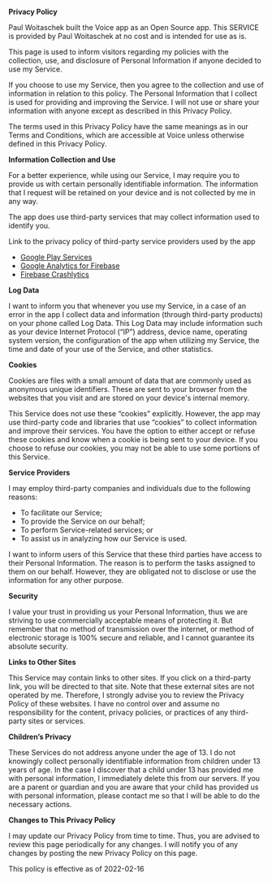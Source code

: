 **Privacy Policy**

Paul Woitaschek built the Voice app as an Open Source app. This SERVICE is provided by Paul Woitaschek at no cost and is intended for use as
is.

This page is used to inform visitors regarding my policies with the collection, use, and disclosure of Personal Information if anyone
decided to use my Service.

If you choose to use my Service, then you agree to the collection and use of information in relation to this policy. The Personal
Information that I collect is used for providing and improving the Service. I will not use or share your information with anyone except as
described in this Privacy Policy.

The terms used in this Privacy Policy have the same meanings as in our Terms and Conditions, which are accessible at Voice unless otherwise
defined in this Privacy Policy.

**Information Collection and Use**

For a better experience, while using our Service, I may require you to provide us with certain personally identifiable information. The
information that I request will be retained on your device and is not collected by me in any way.

The app does use third-party services that may collect information used to identify you.

Link to the privacy policy of third-party service providers used by the app

* [Google Play Services](https://www.google.com/policies/privacy/)
* [Google Analytics for Firebase](https://firebase.google.com/policies/analytics)
* [Firebase Crashlytics](https://firebase.google.com/support/privacy/)

**Log Data**

I want to inform you that whenever you use my Service, in a case of an error in the app I collect data and information (through third-party
products) on your phone called Log Data. This Log Data may include information such as your device Internet Protocol (“IP”) address, device
name, operating system version, the configuration of the app when utilizing my Service, the time and date of your use of the Service, and
other statistics.

**Cookies**

Cookies are files with a small amount of data that are commonly used as anonymous unique identifiers. These are sent to your browser from
the websites that you visit and are stored on your device's internal memory.

This Service does not use these “cookies” explicitly. However, the app may use third-party code and libraries that use “cookies” to collect
information and improve their services. You have the option to either accept or refuse these cookies and know when a cookie is being sent to
your device. If you choose to refuse our cookies, you may not be able to use some portions of this Service.

**Service Providers**

I may employ third-party companies and individuals due to the following reasons:

* To facilitate our Service;
* To provide the Service on our behalf;
* To perform Service-related services; or
* To assist us in analyzing how our Service is used.

I want to inform users of this Service that these third parties have access to their Personal Information. The reason is to perform the
tasks assigned to them on our behalf. However, they are obligated not to disclose or use the information for any other purpose.

**Security**

I value your trust in providing us your Personal Information, thus we are striving to use commercially acceptable means of protecting it.
But remember that no method of transmission over the internet, or method of electronic storage is 100% secure and reliable, and I cannot
guarantee its absolute security.

**Links to Other Sites**

This Service may contain links to other sites. If you click on a third-party link, you will be directed to that site. Note that these
external sites are not operated by me. Therefore, I strongly advise you to review the Privacy Policy of these websites. I have no control
over and assume no responsibility for the content, privacy policies, or practices of any third-party sites or services.

**Children’s Privacy**

These Services do not address anyone under the age of 13. I do not knowingly collect personally identifiable information from children under
13 years of age. In the case I discover that a child under 13 has provided me with personal information, I immediately delete this from our
servers. If you are a parent or guardian and you are aware that your child has provided us with personal information, please contact me so
that I will be able to do the necessary actions.

**Changes to This Privacy Policy**

I may update our Privacy Policy from time to time. Thus, you are advised to review this page periodically for any changes. I will notify you
of any changes by posting the new Privacy Policy on this page.

This policy is effective as of 2022-02-16
